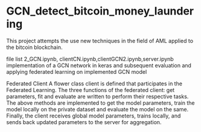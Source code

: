 # GCN_detect_bitcoin_money_laundering
This project attempts the use new techniques in the field of AML applied to the bitcoin blockchain.

file list
 2_GCN.ipynb, clientCN.ipynb,clientGCN2.ipynb,server.ipynb
 implementation of a GCN network in keras and subsequent evaluation and applying federated learning on implemented GCN model
 
Federated Client
A flower class client is defined that participates in the Federated Learning.
The three functions of the federated client: get parameters, fit and evaluate
are written to perform their respective tasks.
The above methods are implemented to get the model parameters, train the
model locally on the private dataset and evaluate the model on the same.
Finally, the client receives global model parameters, trains locally, and sends
back updated parameters to the server for aggregation.
